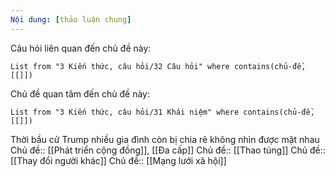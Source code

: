 ```yaml
---
Nội dung: [thảo luận chung]
---
```


Câu hỏi liên quan đến chủ đề này:
```dataview
List from "3 Kiến thức, câu hỏi/32 Câu hỏi" where contains(chủ-đề,[[]]) 
```

Chủ đề quan tâm đến chủ đề này:
```dataview
List from "3 Kiến thức, câu hỏi/31 Khái niệm" where contains(chủ-đề,[[]]) 
```

Thời bầu cử Trump nhiều gia đình còn bị chia rẽ không nhìn được mặt nhau
Chủ đề:: [[Phát triển cộng đồng]], [[Đa cấp]] 
Chủ đề:: [[Thao túng]]
Chủ đề:: [[Thay đổi người khác]]
Chủ đề:: [[Mạng lưới xã hội]]

